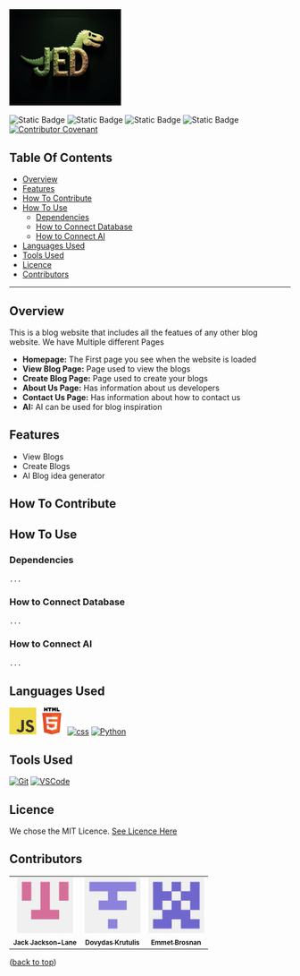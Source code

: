 <img src="/profile_images/logo.png" width="200px;" alt="logo">


![Static Badge](https://img.shields.io/badge/3-3?label=Contributors&color=Green) ![Static Badge](https://img.shields.io/badge/0-0?label=Issues&color=red)
![Static Badge](https://img.shields.io/badge/0-0?label=Pull%20Requests&color=red)
 ![Static Badge](https://img.shields.io/badge/0-0?label=Version&color=blue)
 [![Contributor Covenant](https://img.shields.io/badge/Contributor%20Covenant-2.1-4baaaa.svg)](code_of_conduct.md)


## Table Of Contents
- [Overview](#overview)
- [Features](#features)
- [How To Contribute](#how-to-contribute)
- [How To Use](#how-to-use)
  - [Dependencies](#dependencies)
  - [How to Connect Database](#how-to-connect-database)
  - [How to Connect AI](#how-to-connect-ai)
- [Languages Used](#languages-used)
- [Tools Used](#tools-used)
- [Licence](#licence)
- [Contributors](#contributors)




---

## Overview

This is a blog website that includes all the featues of any other blog website.
We have Multiple different Pages
  - <b>Homepage:</b>   The First page you see when the website is loaded
  - <b>View Blog Page:</b>   Page used to view the blogs
  - <b>Create Blog Page:</b>   Page used to create your blogs
  - <b>About Us Page:</b>   Has information about us developers
  - <b>Contact Us Page:</b>   Has information about how to contact us
  - <b>AI:</b>   AI can be used for blog inspiration

## Features

- View Blogs
- Create Blogs
- AI Blog idea generator

## How To Contribute


## How To Use
  ### Dependencies
    ...
  ### How to Connect Database
    ...
  ### How to Connect AI
    ...


## Languages Used
[<img src="https://raw.githubusercontent.com/github/explore/80688e429a7d4ef2fca1e82350fe8e3517d3494d/topics/javascript/javascript.png" alt="Javascript" width="48">](https://developer.mozilla.org/en-US/docs/Web/JavaScript)
[<img src="https://raw.githubusercontent.com/github/explore/80688e429a7d4ef2fca1e82350fe8e3517d3494d/topics/html/html.png" alt="Typescript" width="48">](https://developer.mozilla.org/en-US/docs/Web/HTML)
[<img src="https://upload.wikimedia.org/wikipedia/commons/thumb/d/d5/CSS3_logo_and_wordmark.svg/1200px-CSS3_logo_and_wordmark.svg.png" alt="css" width="35">](https://www.w3.org/Style/CSS/Overview.en.html)
[<img src="https://upload.wikimedia.org/wikipedia/commons/thumb/c/c3/Python-logo-notext.svg/768px-Python-logo-notext.svg.png" alt="Python" width="48">](https://docs.python.org/3/)


## Tools Used
[<img src="https://raw.githubusercontent.com/Delta456/Delta456/master/img/git.png" alt="Git" width="48">](https://git-scm.com/) 
[<img src="https://upload.wikimedia.org/wikipedia/commons/9/9a/Visual_Studio_Code_1.35_icon.svg" alt="VSCode" width="48">](https://code.visualstudio.com/)


## Licence
We chose the MIT Licence. <a href="https://github.com/Incognito10011/OSP_Group_Project_2025/blob/main/LICENSE">See Licence Here</a>

## Contributors

<table>
  <tr>
    <td align="center">
      <a href="https://github.com/JJLane13">
        <img src="/profile_images/j.png" width="100px;" alt="Jack Jackson-Lane"/><br />
        <sub><b>Jack Jackson-Lane</b></sub>
      </a>
    </td>
    <td align="center">
      <a href="https://github.com/Incognito10011">
        <img src="/profile_images/d.png" width="100px;" alt="Dovydas Krutulis"/><br />
        <sub><b>Dovydas Krutulis</b></sub>
      </a>
    </td>
    <td align="center">
      <a href="https://github.com/usingthisforschool">
        <img src="/profile_images/e.png" width="100px;" alt="Emmet Brosnan"/><br />
        <sub><b>Emmet Brosnan</b></sub>
      </a>
    </td>
  </tr>
</table>


<p>(<a href="#top">back to top</a>)</p>


